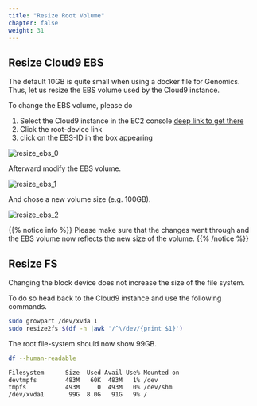 ```yaml
---
title: "Resize Root Volume"
chapter: false
weight: 31
---
```


## Resize Cloud9 EBS

The default 10GB is quite small when using a docker file for Genomics.
Thus, let us resize the EBS volume used by the Cloud9 instance.

To change the EBS volume, please do

   1. Select the Cloud9 instance in the EC2 console [deep link to get there](https://console.aws.amazon.com/ec2/v2/home)
   2. Click the root-device link
   3. click on the EBS-ID in the box appearing

![resize_ebs_0](/images/nextflow-on-aws-batch/prerequisites/resize_ebs_0.png)

Afterward modify the EBS volume.

![resize_ebs_1](/images/nextflow-on-aws-batch/prerequisites/resize_ebs_1.png)

And chose a new volume size (e.g. 100GB).

![resize_ebs_2](/images/nextflow-on-aws-batch/prerequisites/resize_ebs_2.png)

{{% notice info %}}
Please make sure that the changes went through and the EBS volume now reflects the new size of the volume.
{{% /notice %}}

## Resize FS

Changing the block device does not increase the size of the file system.

To do so head back to the Cloud9 instance and use the following commands.

```bash
sudo growpart /dev/xvda 1
sudo resize2fs $(df -h |awk '/^\/dev/{print $1}')
```

The root file-system should now show 99GB.

```bash
df --human-readable
```

```bash
Filesystem      Size  Used Avail Use% Mounted on
devtmpfs        483M   60K  483M   1% /dev
tmpfs           493M     0  493M   0% /dev/shm
/dev/xvda1       99G  8.0G   91G   9% /
```
